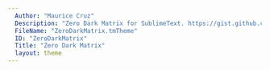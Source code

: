 ```yaml
---
  Author: "Maurice Cruz"
  Description: "Zero Dark Matrix for SublimeText. https://gist.github.com/mauricecruz/9e0501a34ec1382fb509"
  FileName: "ZeroDarkMatrix.tmTheme"
  ID: "ZeroDarkMatrix"
  Title: "Zero Dark Matrix"
  layout: theme
---
```

  